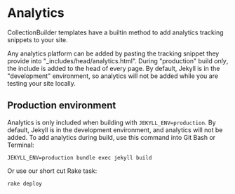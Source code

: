 # Analytics

CollectionBuilder templates have a builtin method to add analytics tracking snippets to your site.

Any analytics platform can be added by pasting the tracking snippet they provide into "\_includes/head/analytics.html".
During "production" build _only_, the include is added to the head of every page.
By default, Jekyll is in the "development" environment, so analytics will not be added while you are testing your site locally.

## Production environment

Analytics is only included when building with `JEKYLL_ENV=production`.
By default, Jekyll is in the development environment, and analytics will not be added.
To add analytics during build, use this command into Git Bash or Terminal:

`JEKYLL_ENV=production bundle exec jekyll build`

Or use our short cut Rake task:

`rake deploy`
